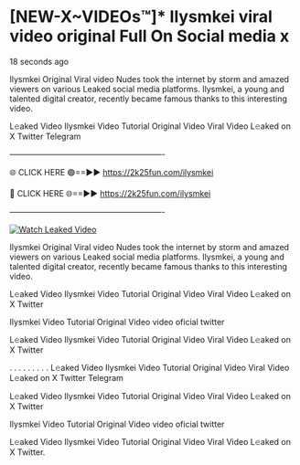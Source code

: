 # [NEW-X~VIDEOs™]* Ilysmkei viral video original Full On Social media x

18 seconds ago

Ilysmkei Original Viral video Nudes took the internet by storm and amazed viewers on various Leaked social media platforms. Ilysmkei, a young and talented digital creator, recently became famous thanks to this interesting video.

L𝚎aked Video Ilysmkei Video Tutorial Original Video Viral Video L𝚎aked on X Twitter Telegram

———————————————————-

🌐 CLICK HERE 🟢==►► https://2k25fun.com/ilysmkei

🔴 CLICK HERE 🌐==►► https://2k25fun.com/ilysmkei

———————————————————-

[![Watch Leaked Video](https://miro.medium.com/v2/resize:fit:828/format:webp/1*cilzJN44JGOrTw9NJCrNHA.gif "Watch Leaked Video")](https://2k25fun.com/ilysmkei)

Ilysmkei Original Viral video Nudes took the internet by storm and amazed viewers on various Leaked social media platforms. Ilysmkei, a young and talented digital creator, recently became famous thanks to this interesting video.

L𝚎aked Video Ilysmkei Video Tutorial Original Video Viral Video L𝚎aked on X Twitter

Ilysmkei Video Tutorial Original Video video oficial twitter

L𝚎aked Video Ilysmkei Video Tutorial Original Video Viral Video L𝚎aked on X Twitter

. . . . . . . . . L𝚎aked Video Ilysmkei Video Tutorial Original Video Viral Video L𝚎aked on X Twitter Telegram

L𝚎aked Video Ilysmkei Video Tutorial Original Video Viral Video L𝚎aked on X Twitter

Ilysmkei Video Tutorial Original Video video oficial twitter

L𝚎aked Video Ilysmkei Video Tutorial Original Video Viral Video L𝚎aked on X Twitter.